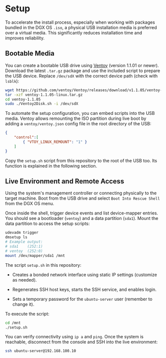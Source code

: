 # Setup

To accelerate the install process, especially when working with packages bundled in the DGX OS `.iso`, a physical USB installation media is preferred over a virtual media. This significantly reduces installation time and improves reliability.

## Bootable Media

You can create a bootable USB drive using [Ventoy](https://github.com/ventoy/Ventoy) (version 1.1.01 or newer). Download the latest `.tar.gz` package and use the included script to prepare the USB device. Replace `/dev/sdX` with the correct device path (check with `lsblk`):

```bash
wget https://github.com/ventoy/Ventoy/releases/download/v1.1.05/ventoy-1.1.05-linux.tar.gz
tar -xzf ventoy-1.1.05-linux.tar.gz
cd ventoy-1.1.05
sudo ./Ventoy2Disk.sh -i /dev/sdX
```

To automate the setup configuration, you can embed scripts into the USB media. Ventoy allows remounting the ISO partition during live boot by adding a `ventoy/ventoy.json` config file in the root directory of the USB:

```json
{
    "control":[
        { "VTOY_LINUX_REMOUNT": "1" }
    ]
}
```

Copy the `setup.sh` script from this repository to the root of the USB too. Its function is explained in the following section.

## Live Environment and Remote Access

Using the system's management controller or connecting physically to the target machine. Boot from the USB drive and select `Boot Into Rescue Shell` from the DGX OS menu.

Once inside the shell, trigger device events and list device-mapper entries. You should see a bootloader (`ventoy`) and a data partition (`sda1`). Mount the data partition to access the setup scripts:

```bash
udevadm trigger
dmsetup ls
# Example output:
# sda1    (252:1)
# ventoy  (252:0)
mount /dev/mapper/sda1 /mnt
```

The script `setup.sh` in this repository:

* Creates a bonded network interface using static IP settings (customize as needed).

* Regenerates SSH host keys, starts the SSH service, and enables login.

* Sets a temporary password for the `ubuntu-server` user (remember to change it).

To execute the script:

```bash
cd /mnt
./setup.sh
```

You can verify connectivity using `ip a` and `ping`. Once the system is reachable, disconnect from the console and SSH into the live environment:

```bash
ssh ubuntu-server@192.168.100.10
```